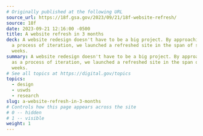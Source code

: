 ```yaml
---
# Originally published at the following URL
source_url: https://18f.gsa.gov/2023/09/21/18f-website-refresh/
source: 18f
date: 2023-09-21 12:16:00 -0500
title: A website refresh in 3 months
deck: A website redesign doesn't have to be a big project. By approaching it as
  a process of iteration, we launched a refreshed site in the span of several
  weeks.
summary: A website redesign doesn't have to be a big project. By approaching it
  as a process of iteration, we launched a refreshed site in the span of several
  weeks.
# See all topics at https://digital.gov/topics
topics:
  - design
  - uswds
  - research
slug: a-website-refresh-in-3-months
# Controls how this page appears across the site
# 0 -- hidden
# 1 -- visible
weight: 1
---
```

